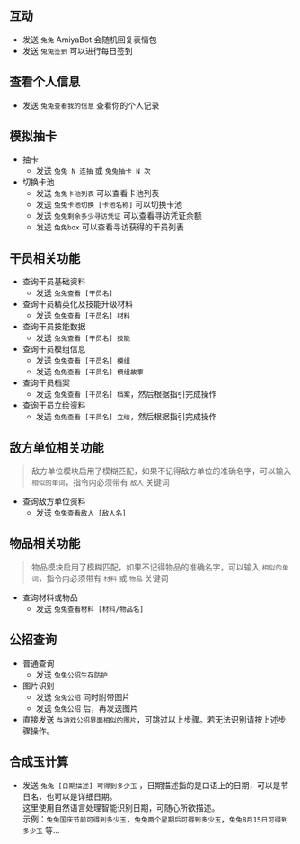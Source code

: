 ## 互动

- 发送 `兔兔` AmiyaBot 会随机回复表情包
- 发送 `兔兔签到` 可以进行每日签到

## 查看个人信息

- 发送 `兔兔查看我的信息` 查看你的个人记录

## 模拟抽卡

- 抽卡
    - 发送 `兔兔 N 连抽` 或 `兔兔抽卡 N 次`
- 切换卡池
    - 发送 `兔兔卡池列表` 可以查看卡池列表
    - 发送 `兔兔卡池切换 [卡池名称]` 可以切换卡池
    - 发送 `兔兔剩余多少寻访凭证` 可以查看寻访凭证余额
    - 发送 `兔兔box` 可以查看寻访获得的干员列表

## 干员相关功能

- 查询干员基础资料
    - 发送 `兔兔查看 [干员名]`
- 查询干员精英化及技能升级材料
    - 发送 `兔兔查看 [干员名] 材料`
- 查询干员技能数据
    - 发送 `兔兔查看 [干员名] 技能`
- 查询干员模组信息
    - 发送 `兔兔查看 [干员名] 模组`
    - 发送 `兔兔查看 [干员名] 模组故事`
- 查询干员档案
    - 发送 `兔兔查看 [干员名] 档案`，然后根据指引完成操作
- 查询干员立绘资料
    - 发送 `兔兔查看 [干员名] 立绘`，然后根据指引完成操作

## 敌方单位相关功能

> 敌方单位模块启用了模糊匹配，如果不记得敌方单位的准确名字，可以输入 `相似的单词`，指令内必须带有 `敌人` 关键词

- 查询敌方单位资料
    - 发送 `兔兔查看敌人 [敌人名]`

## 物品相关功能

> 物品模块启用了模糊匹配，如果不记得物品的准确名字，可以输入 `相似的单词`，指令内必须带有 `材料` 或 `物品` 关键词

- 查询材料或物品
    - 发送 `兔兔查看材料 [材料/物品名]`

## 公招查询

- 普通查询
    - 发送 `兔兔公招生存防护`
- 图片识别
    - 发送 `兔兔公招` 同时附带图片
    - 发送 `兔兔公招` 后，再发送图片
- 直接发送 `与游戏公招界面相似的图片`，可跳过以上步骤。若无法识别请按上述步骤操作。

## 合成玉计算

- 发送 `兔兔 [日期描述] 可得到多少玉` ，日期描述指的是口语上的日期，可以是节日名，也可以是详细日期。<br>
  这里使用自然语言处理智能识别日期，可随心所欲描述。<br>
  示例：`兔兔国庆节前可得到多少玉`，`兔兔两个星期后可得到多少玉`，`兔兔8月15日可得到多少玉` 等...
